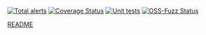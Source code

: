 [![Total alerts](https://img.shields.io/lgtm/alerts/g/evverx/elfutils.svg?logo=lgtm&logoWidth=18)](https://lgtm.com/projects/g/evverx/elfutils/alerts/)
[![Coverage Status](https://coveralls.io/repos/github/evverx/elfutils/badge.svg?branch=main)](https://coveralls.io/github/evverx/elfutils?branch=main)
[![Unit tests](https://github.com/evverx/elfutils/actions/workflows/unit_tests.yml/badge.svg?branch=main)](https://github.com/evverx/elfutils/actions/workflows/unit_tests.yml)
[![OSS-Fuzz Status](https://oss-fuzz-build-logs.storage.googleapis.com/badges/elfutils.svg)](https://oss-fuzz-build-logs.storage.googleapis.com/index.html#elfutils)

[README](./README)
